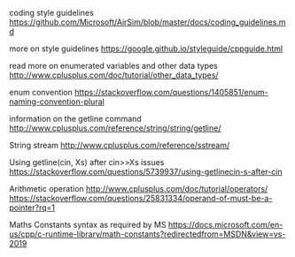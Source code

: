 coding style guidelines
https://github.com/Microsoft/AirSim/blob/master/docs/coding_guidelines.md

more on style guidelines
https://google.github.io/styleguide/cppguide.html

read more on enumerated variables and other data types
http://www.cplusplus.com/doc/tutorial/other_data_types/

enum convention
https://stackoverflow.com/questions/1405851/enum-naming-convention-plural

information on the getline command
http://www.cplusplus.com/reference/string/string/getline/

String stream
http://www.cplusplus.com/reference/sstream/

Using getline(cin, Xs) after cin>>Xs issues
https://stackoverflow.com/questions/5739937/using-getlinecin-s-after-cin

Arithmetic operation
http://www.cplusplus.com/doc/tutorial/operators/
https://stackoverflow.com/questions/25831334/operand-of-must-be-a-pointer?rq=1

Maths Constants syntax as required by MS
https://docs.microsoft.com/en-us/cpp/c-runtime-library/math-constants?redirectedfrom=MSDN&view=vs-2019
